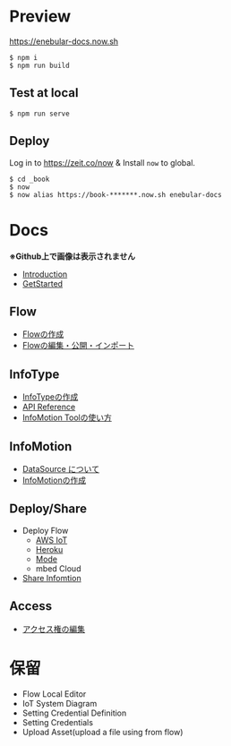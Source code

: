 # Preview

https://enebular-docs.now.sh

```
$ npm i
$ npm run build
```

## Test at local

```
$ npm run serve
```

## Deploy

Log in to https://zeit.co/now & Install `now` to global.

```
$ cd _book
$ now
$ now alias https://book-*******.now.sh enebular-docs
```

# Docs

**※Github上で画像は表示されません**

* [Introduction](/ja/INDEX.md)
* [GetStarted](/ja/GetStarted/index.md)

## Flow

* [Flowの作成](/ja/Flow/CreateFlow.md)
* [Flowの編集・公開・インポート](/ja/Flow/EditFlow.md)

## InfoType

* [InfoTypeの作成](/ja/InfoType/CreateInfoType.md)
* [API Reference](/ja/InfoType/APIReference.md)
* [InfoMotion Toolの使い方](/ja/InfoType/InfoMotionTool.md)

## InfoMotion

* [DataSource について](/ja/InfoMotion/CreateDataSource.md)
* [InfoMotionの作成](/ja/InfoMotion/CreateFirstInfoMotion.md)

## Deploy/Share

* Deploy Flow
  * [AWS IoT](/ja/Deploy/DeployFlow/AWSIoT/index.md)
  * [Heroku](/ja/Deploy/DeployFlow/Heroku/index.md)
  * [Mode](/ja/Deploy/DeployFlow/Mode/index.md)
  * mbed Cloud
* [Share Infomtion](/ja/Deploy/ShareInfoMotion/index.md)

## Access

* [アクセス権の編集](/ja/Access/index.md)

# 保留

- Flow Local Editor
- IoT System Diagram
- Setting Credential Definition
- Setting Credentials
- Upload Asset(upload a file using from flow)